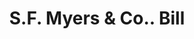 ---
doi: 10.7916/D8WQ1FV9
date_other: '1880'
date_other_textual: 1880-1889
form: printed ephemera
genre:
- Invoices
name:
- S.F. Myers & Co.
object_in_context_url: https://biggert.cul.columbia.edu/items/view/ave_biggert_01114
subject_hierarchical_geographic:
- New York, New York, United States
subject_name:
- S.F. Myers & Co.
title: S.F. Myers & Co.. Bill
sort_title: S.F. Myers & Co.. Bill
call_number: ave_biggert_01114
coordinates:
- 40.71277777777778,-74.00583333333333
pid: ave_biggert_01114
identifiers: ave_biggert_01114
permalink: /biggert/ave_biggert_01114/
layout: iiif-image-page
---